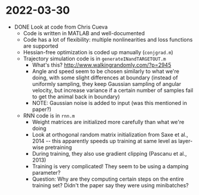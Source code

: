 # 2022-03-30

- DONE Look at code from Chris Cueva
	- Code is written in MATLAB and well-documented
	- Code has a lot of flexibility: multiple nonlinearities and loss functions are supported
	- Hessian-free optimization is coded up manually (`conjgrad.m`)
	- Trajectory simulation code is in `generateINandTARGETOUT.m`
		- What's this? http://www.walkingrandomly.com/?p=2945
		- Angle and speed seem to be chosen similarly to what we're doing, with some slight differences at boundary (instead of uniformly sampling, they keep Gaussian sampling of angular velocity, but increase variance if a certain number of samples fail to get the animal back in boundary)
		- NOTE: Gaussian noise is added to input (was this mentioned in paper?)
	- RNN code is in `rnn.m`
		- Weight matrices are initialized more carefully than what we're doing
		- Look at orthogonal random matrix initialization from Saxe et al., 2014 -- this apparently speeds up training at same level as layer-wise pretraining
		- During training, they also use gradient clipping (Pascanu et al., 2013)
		- Training is very complicated! They seem to be using a damping parameter?
		- Question: Why are they computing certain steps on the entire training set? Didn't the paper say they were using minibatches?
